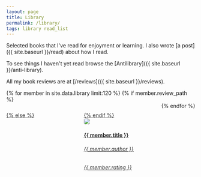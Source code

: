 ```yaml
---
layout: page
title: Library
permalink: /library/
tags: library read_list
---
```


Selected books that I've read for enjoyment or learning. I also wrote [a post]({{ site.baseurl }}/read) about how I read.

To see things I haven't yet read browse the [Antilibrary]({{ site.baseurl }}/anti-library).

All my book reviews are at [/reviews]({{ site.baseurl }}/reviews).

<section style="display: flex; justify-content: space-between; flex-wrap: wrap">
{% for member in site.data.library limit:120 %}
    {% if member.review_path %}
        <a target="_blank" rel="noopener noreferrer" href="{{ site.baseurl }}/reviews/{{ member.review_path }}" style="color: #333333; flex: 1; width: 100%; min-width: 200px; padding-top: 5%;">
    {% else %}
        <a target="_blank" rel="noopener noreferrer" href="https://www.librarything.com/isbn/{{ member.isbn }}" style="color: #333333; flex: 1; width: 100%; min-width: 200px; padding-top: 5%;">
    {% endif %}
        <div style="width: 200px">
            <img class="grow-me" src="http://covers.openlibrary.org/b/ISBN/{{ member.isbn }}-L.jpg">
        </div>
        <div style="width: 200px">
            <h4>{{ member.title }}</h4>
            <h6>{{ member.author }}</h6>
            <h6>{{ member.rating }}</h6>
        </div>
    </a>
{% endfor %}
</section>

<style>
.grow-me {
  border-radius: 4px;
  transition: all .2s ease-in-out;
}

.grow-me:hover {
  transform: scale(1.02);
}

</style>
